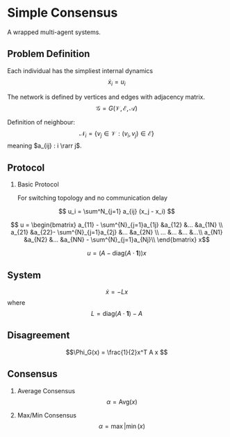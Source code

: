 # Simple Consensus 

A wrapped multi-agent systems.

## Problem Definition

Each individual has the simpliest internal dynamics 
$$\dot{x}_i = u_i$$

The network is defined by vertices and edges with adjacency matrix.
$$\mathcal{G} = G(\mathcal{V, E, A})$$

Definition of neighbour:
$$\mathcal{N}_i = \{v_j \in \mathcal{V} : (v_i, v_j) \in \mathcal{E} \}$$
meaning $a_{ij} : i \rarr j$.


## Protocol

1. Basic Protocol

    For switching topology and no communication delay

$$ u_i = \sum^N_{j=1} a_{ij} (x_j - x_i) $$

$$ u = \begin{bmatrix} 
        a_{11} - \sum^{N}_{j=1}a_{1j}  &a_{12} &... &a_{1N} \\
        a_{21}   &a_{22}- \sum^{N}_{j=1}a_{2j} &... &a_{2N} \\
        ... &... &... &...\\
        a_{N1} &a_{N2} &... &a_{NN} - \sum^{N}_{j=1}a_{Nj}\\ 
    \end{bmatrix} x$$

$$ u = (A - \text{diag}(A \cdot \textbf{1})) x $$

## System
$$\dot{x} = -Lx $$
where  
$$ L = \text{diag}(A \cdot \textbf{1}) - A $$

## Disagreement

$$\Phi_G(x) = \frac{1}{2}x^T A x $$

## Consensus 

1. Average Consensus
$$ \alpha = \text{Avg}(x)$$

2. Max/Min Consensus 
$$ \alpha = \max | \min (x)$$
